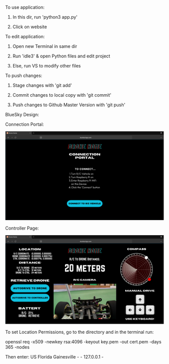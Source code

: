 
To use application:

1. In this dir, run 'python3 app.py'

2. Click on website

To edit application:

1. Open new Terminal in same dir

2. Run 'idle3' & open Python files and edit project

3. Else, run VS to modify other files

To push changes:

1. Stage changes with 'git add'

2. Commit changes to local copy with 'git commit'

3. Push changes to Github Master Version with 'git push'


BlueSky Design:

Connection Portal:

![Connection Portal](./static/images/connect.png)

Controller Page:

![Controller Page](./static/images/mainpage.png)

To set Location Permissions, go to the directory and in the terminal run:

openssl req -x509 -newkey rsa:4096 -keyout key.pem -out cert.pem -days 365 -nodes

Then enter: US Florida Gainesville - - 127.0.0.1 -
